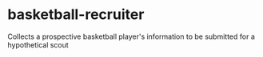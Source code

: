 # basketball-recruiter
Collects a prospective basketball player's information to be submitted for a hypothetical scout
